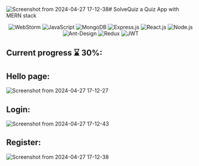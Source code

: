 ![Screenshot from 2024-04-27 17-12-38](https://github.com/Marouane-Elgoumiri/SolveQuiz/assets/96888594/6ec1ed70-49ce-4b9c-9737-6b6a79223e4e)# SolveQuiz a Quiz App with MERN stack

<div align="center">
  
![WebStorm](https://img.shields.io/badge/webstorm-143?style=for-the-badge&logo=webstorm&logoColor=white&color=black)
![JavaScript](https://img.shields.io/badge/JavaScript-F7DF1E?style=for-the-badge&logo=JavaScript&logoColor=black)
![MongoDB](https://img.shields.io/badge/MongoDB-4EA94B?style=for-the-badge&logo=mongodb&logoColor=white)
![Express.js](https://img.shields.io/badge/Express.js-404D59?style=for-the-badge)
![React.js](https://img.shields.io/badge/React-20232A?style=for-the-badge&logo=react&logoColor=61DAFB)
![Node.js](https://img.shields.io/badge/Node.js-43853D?style=for-the-badge&logo=node.js&logoColor=white)
![Ant-Design](https://img.shields.io/badge/-AntDesign-%230170FE?style=for-the-badge&logo=ant-design&logoColor=white)
![Redux](https://img.shields.io/badge/Redux-593D88?style=for-the-badge&logo=redux&logoColor=white)
![JWT](https://img.shields.io/badge/JWT-black?style=for-the-badge&logo=JSON%20web%20tokens)

</div>

## Current progress ⌛ 30%:

## Hello page:
![Screenshot from 2024-04-27 17-12-27](https://github.com/Marouane-Elgoumiri/SolveQuiz/assets/96888594/87052288-d842-45d8-8090-19db2cdb0625)

## Login:
![Screenshot from 2024-04-27 17-12-43](https://github.com/Marouane-Elgoumiri/SolveQuiz/assets/96888594/4b117128-b3ef-401a-a5f3-3411dce27d10)

## Register:
![Screenshot from 2024-04-27 17-12-38](https://github.com/Marouane-Elgoumiri/SolveQuiz/assets/96888594/b2d43e7f-661d-4f99-8213-1bb770137ae2)
